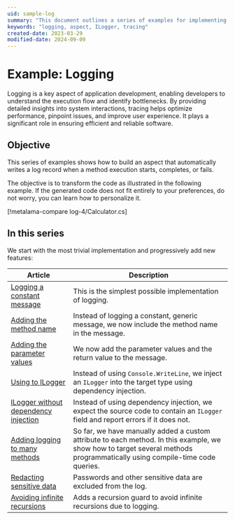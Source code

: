 ```yaml
---
uid: sample-log
summary: "This document outlines a series of examples for implementing logging in application development, covering aspects from basic logging to advanced features like dependency injection and data redaction."
keywords: "logging, aspect, ILogger, tracing"
created-date: 2023-03-29
modified-date: 2024-09-09
---
```


# Example: Logging

Logging is a key aspect of application development, enabling developers to understand the execution flow and identify bottlenecks. By providing detailed insights into system interactions, tracing helps optimize performance, pinpoint issues, and improve user experience. It plays a significant role in ensuring efficient and reliable software.

## Objective

This series of examples shows how to build an aspect that automatically writes a log record when a method execution starts, completes, or fails.

The objective is to transform the code as illustrated in the following example. If the generated code does not fit entirely to your preferences, do not worry, you can learn how to personalize it.

[!metalama-compare log-4/Calculator.cs]

## In this series

We start with the most trivial implementation and progressively add new features:

| Article | Description |
|--------|-------------|
| [Logging a constant message](log-1/README.md) | This is the simplest possible implementation of logging. |
| [Adding the method name](log-2/README.md) | Instead of logging a constant, generic message, we now include the method name in the message. |
| [Adding the parameter values](log-3/README.md) | We now add the parameter values and the return value to the message. |
| [Using to ILogger](log-4/README.md) | Instead of using `Console.WriteLine`, we inject an `ILogger` into the target type using dependency injection. |
| [ILogger without dependency injection](log-5/README.md) | Instead of using dependency injection, we expect the source code to contain an `ILogger` field and report errors if it does not. |
| [Adding logging to many methods](log-6/README.md) | So far, we have manually added a custom attribute to each method. In this example, we show how to target several methods programmatically using compile-time code queries.
| [Redacting sensitive data](log-7/README.md) | Passwords and other sensitive data are excluded from the log. |
| [Avoiding infinite recursions](log-8/README.md) | Adds a recursion guard to avoid infinite recursions due to logging. |


